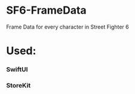 # SF6-FrameData
Frame Data for every character in Street Fighter 6

# Used:
### SwiftUI
### StoreKit
